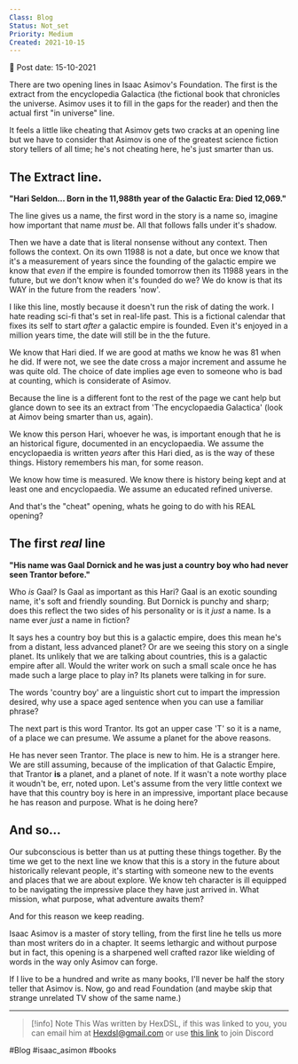 ```yaml
---
Class: Blog
Status: Not_set
Priority: Medium
Created: 2021-10-15
---
```

📆 Post date: 15-10-2021 

There are two opening lines in Isaac Asimov's Foundation. The first is the extract from the encyclopedia Galactica (the fictional book that chronicles the universe. Asimov uses it to fill in the gaps for the reader) and then the actual first "in universe" line.

It feels a little like cheating that Asimov gets two cracks at an opening line but we have to consider that Asimov is one of the greatest science fiction story tellers of all time; he's not cheating here, he's just smarter than us.

## The Extract line.

**"Hari Seldon... Born in the 11,988th year of the Galactic Era: Died 12,069."**

The line gives us a name, the first word in the story is a name so, imagine how important that name _must_ be. All that follows falls under it's shadow.

Then we have a date that is literal nonsense without any context. Then follows the context. On its own 11988 is not a date, but once we know that it's a measurement of years since the founding of the galactic empire we know that _even_ if the empire is founded tomorrow then its 11988 years in the future, but we don't know when it's founded do we? We do know is that its WAY in the future from the readers 'now'.

I like this line, mostly because it doesn't run the risk of dating the work. I hate reading sci-fi that's set in real-life past. This is a fictional calendar that fixes its self to start _after_ a galactic empire is founded. Even it's enjoyed in a million years time, the date will still be in the the future.

We know that Hari died. If we are good at maths we know he was 81 when he did. If were not, we see the date cross a major increment and assume he was quite old. The choice of date implies age even to someone who is bad at counting, which is considerate of Asimov.

Because the line is a different font to the rest of the page we cant help but glance down to see its an extract from 'The encyclopaedia Galactica' (look at Aimov being smarter than us, again).

We know this person Hari, whoever he was, is important enough that he is an historical figure, documented in an encyclopaedia. We assume the encyclopaedia is written _years_ after this Hari died, as is the way of these things. History remembers his man, for some reason.

We know how time is measured. We know there is history being kept and at least one and encyclopaedia. We assume an educated refined universe.

And that's the "cheat" opening, whats he going to do with his REAL opening?

## The first _real_ line

**"His name was Gaal Dornick and he was just a country boy who had never seen Trantor before."**

Who _is_ Gaal? Is Gaal as important as this Hari? Gaal is an exotic sounding name, it's soft and friendly sounding. But Dornick is punchy and sharp; does this reflect the two sides of his personality or is it _just_ a name. Is a name ever _just_ a name in fiction?

It says hes a country boy but this is a galactic empire, does this mean he's from a distant, less advanced planet? Or are we seeing this story on a single planet. Its unlikely that we are talking about countries, this is a galactic empire after all. Would the writer work on such a small scale once he has made such a large place to play in? Its planets were talking in for sure.

The words 'country boy' are a linguistic short cut to impart the impression desired, why use a space aged sentence when you can use a familiar phrase?

The next part is this word Trantor. Its got an upper case 'T' so it is a name, of a place we can presume. We assume a planet for the above reasons.

He has never seen Trantor. The place is new to him. He is a stranger here. We are still assuming, because of the implication of that Galactic Empire, that Trantor **is** a planet, and a planet of note. If it wasn't a note worthy place it woudn't be, err, noted upon. Let's assume from the very little context we have that this country boy is here in an impressive, important place because he has reason and purpose. What is he doing here?

## And so...

Our subconscious is better than us at putting these things together. By the time we get to the next line we know that this is a story in the future about historically relevant people, it's starting with someone new to the events and places that we are about explore. We know teh character is ill equipped to be navigating the impressive place they have just arrived in. What mission, what purpose, what adventure awaits them?

And for this reason we keep reading.

Isaac Asimov is a master of story telling, from the first line he tells us more than most writers do in a chapter. It seems lethargic and without purpose but in fact, this opening is a sharpened well crafted razor like wielding of words in the way only Asimov can forge.

If I live to be a hundred and write as many books, I'll never be half the story teller that Asimov is. Now, go and read Foundation (and maybe skip that strange unrelated TV show of the same name.)


---

> [!info] Note
> This Was written by HexDSL, if this was linked to you, you can email him at [Hexdsl@gmail.com](mailto:hexdsl@gmail.com) or use [this link](https://discord.hexdsl.com) to join Discord

#Blog #isaac_asimon #books 